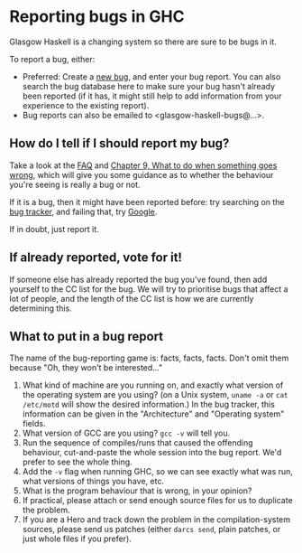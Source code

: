 # Reporting bugs in GHC


Glasgow Haskell is a changing system so there are sure to be bugs in it.


To report a bug, either:

- Preferred: Create a [ new bug](http://hackage.haskell.org/trac/ghc/newticket?type=bug), and enter your bug report. You can also search the bug database here to make sure your bug hasn't already been reported (if it has, it might still help to add information from your experience to the existing report).
- Bug reports can also be emailed to \<glasgow-haskell-bugs@…\>. 

## How do I tell if I should report my bug?


Take a look at the [ FAQ](http://haskell.org/haskellwiki/GHC/FAQ) and [Chapter 9, What to do when something goes wrong](http://www.haskell.org/ghc/docs/latest/html/users_guide/wrong.html), which will give you some guidance as to whether the behaviour you're seeing is really a bug or not.


If it is a bug, then it might have been reported before: try searching on the [ bug tracker](http://hackage.haskell.org/trac/ghc), and failing that, try [ Google](http://www.google.com/).


If in doubt, just report it.

## If already reported, vote for it!


If someone else has already reported the bug you've found, then add yourself to the CC list for the bug. We will try to prioritise bugs that affect a lot of people, and the length of the CC list is how we are currently determining this.

## What to put in a bug report


The name of the bug-reporting game is: facts, facts, facts. Don't omit them because "Oh, they won't be interested…"

1. What kind of machine are you running on, and exactly what version of the operating system are you using? (on a Unix system, `uname -a` or `cat /etc/motd` will show the desired information.) In the bug tracker, this information can be given in the "Architecture" and "Operating system" fields.
1. What version of GCC are you using? `gcc -v` will tell you.
1. Run the sequence of compiles/runs that caused the offending behaviour, cut-and-paste the whole session into the bug report. We'd prefer to see the whole thing.
1. Add the `-v` flag when running GHC, so we can see exactly what was run, what versions of things you have, etc.
1. What is the program behaviour that is wrong, in your opinion?
1. If practical, please attach or send enough source files for us to duplicate the problem.
1. If you are a Hero and track down the problem in the compilation-system sources, please send us patches (either `darcs send`, plain patches, or just whole files if you prefer).

